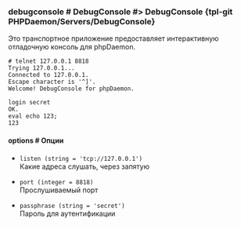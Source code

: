 ### debugconsole # DebugConsole #> DebugConsole {tpl-git PHPDaemon/Servers/DebugConsole}

Это транспортное приложение предоставляет интерактивную отладочную консоль для phpDaemon.

```
# telnet 127.0.0.1 8818
Trying 127.0.0.1...
Connected to 127.0.0.1.
Escape character is '^]'.
Welcome! DebugConsole for phpDaemon.

login secret
OK.
eval echo 123;
123
```

#### options # Опции

 - `listen (string = 'tcp://127.0.0.1')`  
 Какие адреса слушать, через запятую

 - `port (integer = 8818)`  
 Прослушиваемый порт

 - `passphrase (string = 'secret')`  
 Пароль для аутентификации